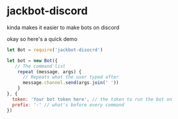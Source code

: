 # jackbot-discord

kinda makes it easier to make bots on discord

okay so here's a quick demo

```js
let Bot = require('jackbot-disocrd')

let bot = new Bot({
   // The command list
    repeat (message, args) {
      // Repeats what the user typed after
      message.channel.send(args.join(' '))
    }
}, {
  token: 'Your bot token here', // the token to run the bot on
  prefix: '-' // what's before every command
})
```
